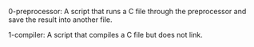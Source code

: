 0-preprocessor: A script that runs a C file through the preprocessor and save the result into another file.

1-compiler: A script that compiles a C file but does not link.
